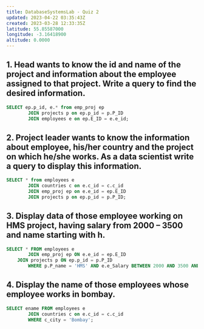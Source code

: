```yaml
---
title: DatabaseSystemsLab - Quiz 2
updated: 2023-04-22 03:35:43Z
created: 2023-03-28 12:33:35Z
latitude: 55.85587000
longitude: -3.16418900
altitude: 0.0000
---
```


## 1. Head wants to know the id and name of the project and information about the employee assigned to that project. Write a query to find the desired information.

```sql
SELECT ep.p_id, e.* from emp_proj ep 
		JOIN projects p on ep.p_id = p.P_ID
    	JOIN employees e on ep.E_ID = e.e_id;
```

## 2. Project leader wants to know the information about employee, his/her country and the project on which he/she works. As a data scientist write a query to display this information.

```sql
SELECT * from employees e
		JOIN countries c on e.c_id = c.c_id
    	JOIN emp_proj ep on e.e_id = ep.E_ID
    	JOIN projects p on ep.p_id = p.P_ID;
```

## 3. Display data of those employee working on HMS project, having salary from 2000 – 3500 and name starting with h.
```sql
SELECT * FROM employees e
		JOIN emp_proj ep ON e.e_id = ep.E_ID 
 	JOIN projects p ON ep.p_id = p.P_ID 
		WHERE p.P_name = 'HMS' AND e.e_Salary BETWEEN 2000 AND 3500 AND e.ename LIKE 'H%';

```

## 4. Display the name of those employees whose employee works in bombay.

```sql
SELECT ename FROM employees e
		JOIN countries c on e.c_id = c.c_id 
		WHERE c_city = 'Bombay';

```